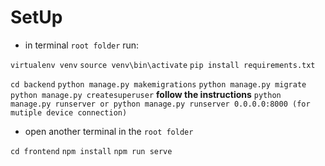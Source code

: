 
# SetUp

- in terminal `root folder` run:

`virtualenv venv`
`source venv\bin\activate`
`pip install requirements.txt`

`cd backend`
`python manage.py makemigrations`
`python manage.py migrate`
`python manage.py createsuperuser` __follow the instructions__
`python manage.py runserver or python manage.py runserver 0.0.0.0:8000 (for mutiple device connection)`
- open another terminal in the `root folder`

`cd frontend`
`npm install`
`npm run serve`